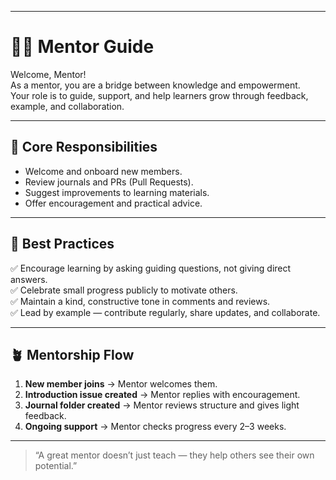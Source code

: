 
---

# 🧑‍🏫 Mentor Guide

Welcome, Mentor!  
As a mentor, you are a bridge between knowledge and empowerment.  
Your role is to guide, support, and help learners grow through feedback, example, and collaboration.

---

## 🎯 Core Responsibilities
- Welcome and onboard new members.
- Review journals and PRs (Pull Requests).
- Suggest improvements to learning materials.
- Offer encouragement and practical advice.

---

## 💬 Best Practices
✅ Encourage learning by asking guiding questions, not giving direct answers.  
✅ Celebrate small progress publicly to motivate others.  
✅ Maintain a kind, constructive tone in comments and reviews.  
✅ Lead by example — contribute regularly, share updates, and collaborate.  

---

## 🪴 Mentorship Flow
1. **New member joins** → Mentor welcomes them.  
2. **Introduction issue created** → Mentor replies with encouragement.  
3. **Journal folder created** → Mentor reviews structure and gives light feedback.  
4. **Ongoing support** → Mentor checks progress every 2–3 weeks.

---

> “A great mentor doesn’t just teach — they help others see their own potential.”
